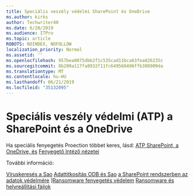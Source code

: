 ```yaml
---
title: Speciális veszély védelmi SharePoint és OneDrive
ms.author: kirks
author: Techwriter40
ms.date: 6/20/2019
ms.audience: ITPro
ms.topic: article
ROBOTS: NOINDEX, NOFOLLOW
localization_priority: Normal
ms.assetid: ''
ms.openlocfilehash: 957bea0075dbb2f1c535cad11bca63fea826235c
ms.sourcegitcommit: 8b200a117fa8932f11fc649560496ffb308909da
ms.translationtype: MT
ms.contentlocale: hu-HU
ms.lasthandoff: 06/21/2019
ms.locfileid: "35132095"
---
```

# <a name="advanced-threat-protection-atp-in-sharepoint-and-onedrive"></a>Speciális veszély védelmi (ATP) a SharePoint és a OneDrive

Ha speciális fenyegetés Proection többet keres, lásd: [ATP SharePoint, a OneDrive, és](https://docs.microsoft.com/en-us/office365/securitycompliance/atp-for-spo-odb-and-teams)
[Fenyegető Intéző nézetei](https://docs.microsoft.com/en-us/office365/securitycompliance/threat-explorer-views)

További információ:

[Víruskeresés a Sao](https://docs.microsoft.com/en-us/office365/securitycompliance/virus-detection-in-spo)
[Adattitkosítás ODB és Sao](https://docs.microsoft.com/en-us/office365/securitycompliance/data-encryption-in-odb-and-spo)
[a SharePoint rendszerben az adatok védelmére](https://docs.microsoft.com/en-us/sharepoint/safeguarding-your-data) ][Ransomware fenyegetés védelem](https://docs.microsoft.com/en-us/windows/security/threat-protection/intelligence/ransomware-malware)
[Ransomware és helyreállítási fájlok](https://support.office.com/en-ie/article/Ransomware-detection-and-recovering-your-files-0d90ec50-6bfd-40f4-acc7-b8c12c73637f)